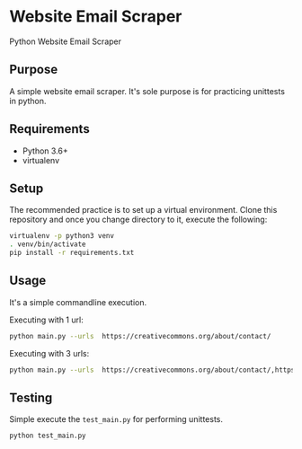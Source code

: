 # Website Email Scraper
Python Website Email Scraper

## Purpose
A simple website email scraper. It's sole purpose is for practicing unittests in python.

## Requirements

- Python 3.6+
- virtualenv

## Setup

The recommended practice is to set up a virtual environment. Clone this repository and once you change directory to it, execute the following:

```bash
virtualenv -p python3 venv
. venv/bin/activate
pip install -r requirements.txt
```

## Usage

It's a simple commandline execution.

Executing with 1 url:
```bash
python main.py --urls  https://creativecommons.org/about/contact/
```

Executing with 3 urls:
```bash
python main.py --urls  https://creativecommons.org/about/contact/,https://www.google.com/,https://www.msn.com/
```

## Testing

Simple execute the `test_main.py` for performing unittests.

```bash
python test_main.py
```